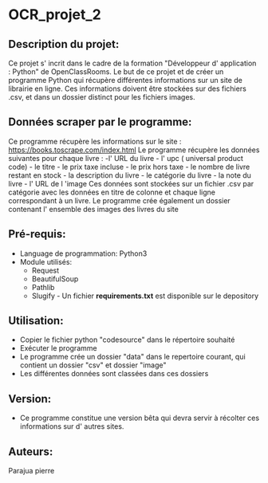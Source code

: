 # OCR_projet_2
## Description du projet:
  Ce projet s' incrit dans le cadre de la formation "Développeur d' application : Python" de OpenClassRooms.
  Le but de ce projet et de créer un programme Python qui récupère différentes informations sur un site de librairie en ligne.
  Ces informations doivent être stockées sur des fichiers .csv, et dans un dossier distinct pour les fichiers images.
  
  ## Données scraper par le programme:
   Ce programme récupère les informations sur le  site : https://books.toscrape.com/index.html
   Le programme récupère les données suivantes pour chaque livre :
    -l' URL du livre
    - l' upc ( universal product code)
    - le titre
    - le prix taxe incluse
    - le prix hors taxe
    - le nombre de livre restant en stock
    - la description du livre
    - le catégorie du livre
    - la note du livre
    - l' URL de l 'image
   Ces données sont stockées sur un fichier .csv par catégorie avec les données en titre de colonne et chaque ligne correspondant à un livre.
   Le programme crée également un dossier contenant l' ensemble des images des livres du site
   
   ## Pré-requis:
   - Language de programmation:
      Python3
   - Module utilisés:
      - Request
      - BeautifulSoup
      - Pathlib
      - Slugify
    - Un fichier **requirements.txt** est disponible sur le depository
     
   ## Utilisation:
   - Copier le fichier python "codesource" dans le répertoire souhaité
   - Exécuter le programme
   - Le programme crée un dossier "data" dans le repertoire courant, qui contient un dossier "csv" et dossier "image"
   - Les différentes données sont classées dans ces dossiers
  
   ## Version:
   - Ce programme constitue une version bêta qui devra servir à récolter ces informations sur d' autres sites.
    
   ## Auteurs:
   Parajua pierre
   
    
    
   

